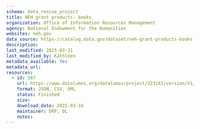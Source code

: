 ```yaml
---
schema: data_rescue_project 
title: NEH grant products- books
organization: Office of Information Resources Management
agency: National Endowment for the Humanities
websites: neh.gov
data_source: https-//catalog.data.gov/dataset/neh-grant-products-books
description: 
last_modified: 2025-03-21
last_modified_by: Kathleen
metadata_available: Yes
metadata_url: 
resources:
  - id: 587
    url: https-//www.datalumos.org/datalumos/project/223141/version/V1/view
    format: JSON, CSV, XML
    status: Finished
    size: 
    download_date: 2025-03-16
    maintainer: DRP, DL
    notes: 
---
```

